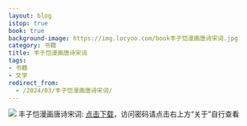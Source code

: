 ```yaml
---
layout: blog
istop: true
book: true
background-image: https://img.locyoo.com/book丰子恺漫画唐诗宋词.jpg
category: 书籍
title: 丰子恺漫画唐诗宋词
tags:
- 书籍
- 文学
redirect_from:
  - /2024/03/丰子恺漫画唐诗宋词/
---
```

![](https://img.locyoo.com/book丰子恺漫画唐诗宋词.jpg)
丰子恺漫画唐诗宋词: <a name = "ref1" href="https://url18.ctfile.com/f/50983618-1041255130-804f65?p=3619">点击下载</a>，访问密码请点击右上方“关于”自行查看